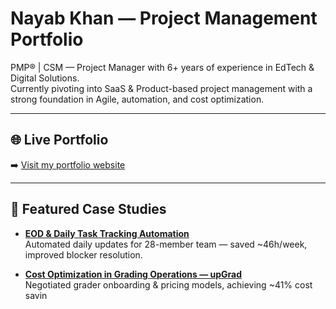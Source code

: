 # Nayab Khan — Project Management Portfolio

PMP® | CSM — Project Manager with 6+ years of experience in EdTech & Digital Solutions.  
Currently pivoting into SaaS & Product-based project management with a strong foundation in Agile, automation, and cost optimization.

---

## 🌐 Live Portfolio
➡️ [Visit my portfolio website](https://nayab-khan-pm.github.io/nayab-khan-pm/)  

---

## 📂 Featured Case Studies
- **[EOD & Daily Task Tracking Automation](https://nayab-khan-pm.github.io/nayab-khan-pm/case-studies/eod-automation.html)**  
  Automated daily updates for 28-member team — saved ~46h/week, improved blocker resolution.

- **[Cost Optimization in Grading Operations — upGrad](https://nayab-khan-pm.github.io/nayab-khan-pm/case-studies/upgrad.html)**  
  Negotiated grader onboarding & pricing models, achieving ~41% cost savin
